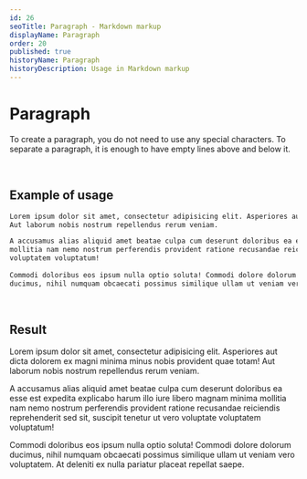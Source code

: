 ```yaml
---
id: 26
seoTitle: Paragraph - Markdown markup
displayName: Paragraph
order: 20
published: true
historyName: Paragraph
historyDescription: Usage in Markdown markup
---
```


# Paragraph

To create a paragraph, you do not need to use any special characters. To separate a paragraph, it is enough to have empty lines above and below it.

<br/>

## Example of usage

```md
Lorem ipsum dolor sit amet, consectetur adipisicing elit. Asperiores aut dicta dolorem ex magni minima minus nobis provident quae totam!
Aut laborum nobis nostrum repellendus rerum veniam.

A accusamus alias aliquid amet beatae culpa cum deserunt doloribus ea esse est expedita explicabo harum illo iure libero magnam minima
mollitia nam nemo nostrum perferendis provident ratione recusandae reiciendis reprehenderit sed sit, suscipit tenetur ut vero voluptate
voluptatem voluptatum!
 
Commodi doloribus eos ipsum nulla optio soluta! Commodi dolore dolorum
ducimus, nihil numquam obcaecati possimus similique ullam ut veniam vero voluptatem. At deleniti ex nulla pariatur placeat repellat saepe.
```
<br/>

## Result

Lorem ipsum dolor sit amet, consectetur adipisicing elit. Asperiores aut dicta dolorem ex magni minima minus nobis provident quae totam!
Aut laborum nobis nostrum repellendus rerum veniam.

A accusamus alias aliquid amet beatae culpa cum deserunt doloribus ea esse est expedita explicabo harum illo iure libero magnam minima
mollitia nam nemo nostrum perferendis provident ratione recusandae reiciendis reprehenderit sed sit, suscipit tenetur ut vero voluptate
voluptatem voluptatum!

Commodi doloribus eos ipsum nulla optio soluta! Commodi dolore dolorum
ducimus, nihil numquam obcaecati possimus similique ullam ut veniam vero voluptatem. At deleniti ex nulla pariatur placeat repellat saepe.
